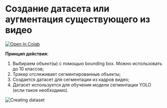# Создание датасета или аугментация существующего из видео
[![Open In Colab](https://colab.research.google.com/assets/colab-badge.svg)](https://colab.research.google.com/drive/1Aiud9kJVGT3kSlmPhDIvs7ELJg66sUqs?usp=sharing)

**Принцип действия:** 
1) Выбираем объект(ы) с помощью bounding box. Можно использовать до 10 классов;
2) Трэкер отслеживает сегментированные объекты;
3) Создается датасет для сегментации из кадров видео;
4) Датасет используется для обучения модели сегментации YOLO (если такое необходимо).

![Creating dataset](https://github.com/i-saw/Creating-dataset-or-augmentation-from-video/blob/main/2024-06-05_11-40-19.png)
